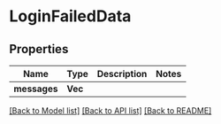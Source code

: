 # LoginFailedData

## Properties

Name | Type | Description | Notes
------------ | ------------- | ------------- | -------------
**messages** | **Vec<String>** |  | 

[[Back to Model list]](../README.md#documentation-for-models) [[Back to API list]](../README.md#documentation-for-api-endpoints) [[Back to README]](../README.md)



